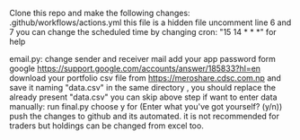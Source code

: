 Clone this repo and make the following changes:
.github/workflows/actions.yml
this file is a hidden file
uncomment line 6 and 7
you can change the scheduled time by changing cron: "15 14 \* \* \*" for help

email.py:
change sender and receiver mail add your app password form google https://support.google.com/accounts/answer/185833?hl=en
download your portfolio csv file from https://meroshare.cdsc.com.np and save it naming "data.csv" in the same directory , you should replace the already present "data.csv"
you can skip above step if want to enter data manually:
run final.py
choose y for (Enter what you've got yourself? (y/n))
push the changes to github and its automated.
it is not recommended for traders but holdings can be changed from excel too.
